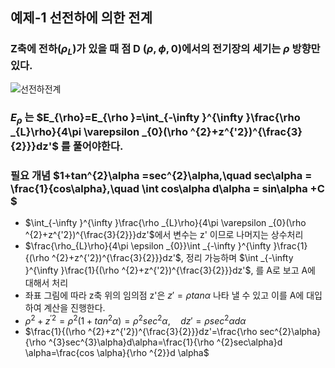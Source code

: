 
## 예제-1 선전하에 의한 전계

### Z축에 전하($\rho_{L}$)가 있을 때 점 D ($\rho , \phi ,0$)에서의 전기장의 세기는 $\rho$ 방향만 있다.  
![선전하전계](https://github.com/DooHub/Electromagnetic_Math/assets/99073912/0057c34b-0d30-48a0-8bc9-0ed18fdd4b0e)
### $E_{\rho}$ 는 $E_{\rho}=E_{\rho }=\int_{-\infty }^{\infty }\frac{\rho _{L}\rho}{4\pi \varepsilon _{0}(\rho ^{2}+z^{'2})^{\frac{3}{2}}}dz'$ 를 풀어야한다.


### 필요 개념 $1+tan^{2}\alpha =sec^{2}\alpha,\quad sec\alpha = \frac{1}{cos\alpha},\quad \int cos\alpha d\alpha = sin\alpha +C $

 + $\int_{-\infty }^{\infty }\frac{\rho _{L}\rho}{4\pi \varepsilon _{0}(\rho ^{2}+z^{'2})^{\frac{3}{2}}}dz'$에서 변수는 z' 이므로 나머지는 상수처리
 + $\frac{\rho_{L}\rho}{4\pi \epsilon _{0}}\int _{-\infty }^{\infty }\frac{1}{(\rho ^{2}+z^{'2})^{\frac{3}{2}}}dz'$, 정리 가능하며 $\int _{-\infty }^{\infty }\frac{1}{(\rho ^{2}+z^{'2})^{\frac{3}{2}}}dz'$, 를 A로 보고 A에 대해서 처리
 + 좌표 그림에 따라 z축 위의 임의점 z'은 $z'=\rho tan\alpha$ 나타 낼 수 있고 이를 A에 대입 하여 계산을 진행한다.
 + $\rho ^{2}+z^{'2}=\rho ^{2}(1+tan^{2}\alpha)=\rho ^{2}sec^{2}\alpha, \quad dz'=\rho sec^{2}\alpha d\alpha$
 + $\frac{1}{(\rho ^{2}+z^{'2})^{\frac{3}{2}}}dz'=\frac{\rho sec^{2}\alpha}{\rho ^{3}sec^{3}\alpha}d\alpha=\frac{1}{\rho ^{2}sec\alpha}d \alpha=\frac{cos \alpha}{\rho ^{2}}d \alpha$
